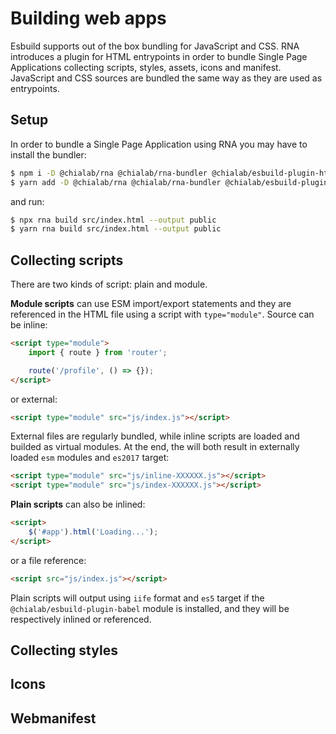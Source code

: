 # Building web apps

Esbuild supports out of the box bundling for JavaScript and CSS. RNA introduces a plugin for HTML entrypoints in order to bundle Single Page Applications collecting scripts, styles, assets, icons and manifest. JavaScript and CSS sources are bundled the same way as they are used as entrypoints. 

## Setup

In order to bundle a Single Page Application using RNA you may have to install the bundler:

```sh
$ npm i -D @chialab/rna @chialab/rna-bundler @chialab/esbuild-plugin-html
$ yarn add -D @chialab/rna @chialab/rna-bundler @chialab/esbuild-plugin-html
```

and run:

```sh
$ npx rna build src/index.html --output public
$ yarn rna build src/index.html --output public
```

## Collecting scripts

There are two kinds of script: plain and module.

**Module scripts** can use ESM import/export statements and they are referenced in the HTML file using a script with `type="module"`. Source can be inline:

```html
<script type="module">
    import { route } from 'router';

    route('/profile', () => {});
</script>
```

or external:

```html
<script type="module" src="js/index.js"></script>
```

External files are regularly bundled, while inline scripts are loaded and builded as virtual modules. At the end, the will both result in externally loaded `esm` modules and `es2017` target:

```html
<script type="module" src="js/inline-XXXXXX.js"></script>
<script type="module" src="js/index-XXXXXX.js"></script>
```

**Plain scripts** can also be inlined:

```html
<script>
    $('#app').html('Loading...');
</script>
```

or a file reference:

```html
<script src="js/index.js"></script>
```

Plain scripts will output using `iife` format and `es5` target if the `@chialab/esbuild-plugin-babel` module is installed, and they will be respectively inlined or referenced.

## Collecting styles

## Icons

## Webmanifest

